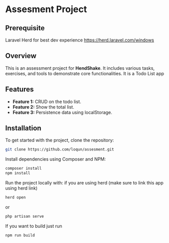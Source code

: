 # Assesment Project

## Prerequisite
Laravel Herd for best dev experience
https://herd.laravel.com/windows

## Overview

This is an assessment project for **HendShake**. It includes various tasks, exercises, and tools to demonstrate core functionalities. It is a Todo List app

## Features

- **Feature 1:** CRUD on the todo list.
- **Feature 2:** Show the total list.
- **Feature 3:** Persistence data using localStorage.

## Installation

To get started with the project, clone the repository:

```bash
git clone https://github.com/loqun/assesment.git

```
Install dependencies using Composer and NPM:

```bash
composer install
npm install
```

Run the project locally with:
if you are using herd (make sure to link this app using herd link) 
```bash
herd open
```
or
```bash
php artisan serve
```

If you want to build just run 
```bash
npm run build
```


